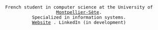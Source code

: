 <p align="center">
  <samp>
    French student in computer science at the University of <a href="https://iut-montpellier-sete.edu.umontpellier.fr/">Montpellier-Sète</a>.<br>
Specialized in information systems.<br/>
    <a href="https://webinfo.iutmontp.univ-montp2.fr/~vanhovev/wordpress/">Website</a> .
    <a>LinkedIn (in development)</a>
  </samp>
</p>



